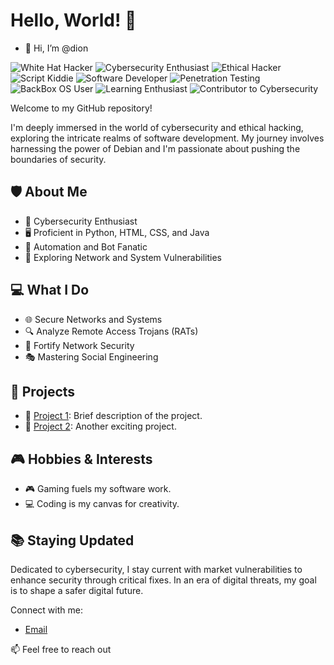 # Hello, World! 👋
- 👋 Hi, I’m @dion
  
![White Hat Hacker](https://img.shields.io/badge/White%20Hat%20Hacker-%E2%9A%94%EF%B8%8F-4CAF50)
![Cybersecurity Enthusiast](https://img.shields.io/badge/Cybersecurity-Enthusiast-blue)
![Ethical Hacker](https://img.shields.io/badge/Ethical%20Hacker-Active-green)
![Script Kiddie](https://img.shields.io/badge/Script%20Kiddie-Exploring-orange)
![Software Developer](https://img.shields.io/badge/Software%20Developer-Coding-red)
![Penetration Testing](https://img.shields.io/badge/Penetration%20Testing-Passionate-yellow)
![BackBox OS User](https://img.shields.io/badge/BackBox%20OS-Explorer-lightgrey)
![Learning Enthusiast](https://img.shields.io/badge/Learning-Open%20to%20New%20Challenges-brightgreen)
![Contributor to Cybersecurity](https://img.shields.io/badge/Contribution-Secure%20Digital%20Landscape-success)


Welcome to my GitHub repository! 

I'm deeply immersed in the world of cybersecurity and ethical hacking, exploring the intricate realms of software development. My journey involves harnessing the power of Debian and I'm passionate about pushing the boundaries of security.

## 🛡️ About Me

- 🔐 Cybersecurity Enthusiast
- 🖥️ Proficient in Python, HTML, CSS, and Java
- 🤖 Automation and Bot Fanatic
- 🚀 Exploring Network and System Vulnerabilities

## 💻 What I Do

- 🌐 Secure Networks and Systems
- 🔍 Analyze Remote Access Trojans (RATs)
- 💪 Fortify Network Security
- 🎭 Mastering Social Engineering

## 🚀 Projects

- 🌟 [Project 1](link-to-project-1): Brief description of the project.
- 🌟 [Project 2](link-to-project-2): Another exciting project.

## 🎮 Hobbies & Interests

- 🎮 Gaming fuels my software work.
- 💻 Coding is my canvas for creativity.

## 📚 Staying Updated

Dedicated to cybersecurity, I stay current with market vulnerabilities to enhance security through critical fixes. In an era of digital threats, my goal is to shape a safer digital future.

Connect with me:
- [Email](mailto:d10xi24@proton.me?subject=Hello%20Dion)

📫 Feel free to reach out 
